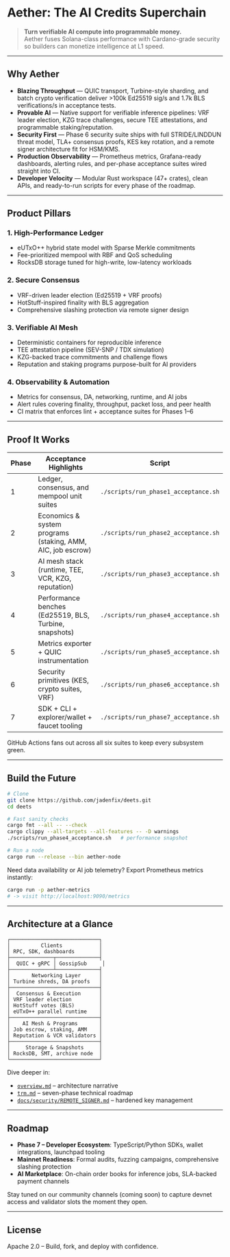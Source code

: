 # Aether: The AI Credits Superchain

> **Turn verifiable AI compute into programmable money.**  
> Aether fuses Solana-class performance with Cardano-grade security so builders can monetize intelligence at L1 speed.

---

## Why Aether

- **Blazing Throughput** — QUIC transport, Turbine-style sharding, and batch crypto verification deliver >100k Ed25519 sig/s and 1.7k BLS verifications/s in acceptance tests.
- **Provable AI** — Native support for verifiable inference pipelines: VRF leader election, KZG trace challenges, secure TEE attestations, and programmable staking/reputation.
- **Security First** — Phase 6 security suite ships with full STRIDE/LINDDUN threat model, TLA+ consensus proofs, KES key rotation, and a remote signer architecture fit for HSM/KMS.
- **Production Observability** — Prometheus metrics, Grafana-ready dashboards, alerting rules, and per-phase acceptance suites wired straight into CI.
- **Developer Velocity** — Modular Rust workspace (47+ crates), clean APIs, and ready-to-run scripts for every phase of the roadmap.

---

## Product Pillars

### 1. High-Performance Ledger
- eUTxO++ hybrid state model with Sparse Merkle commitments
- Fee-prioritized mempool with RBF and QoS scheduling
- RocksDB storage tuned for high-write, low-latency workloads

### 2. Secure Consensus
- VRF-driven leader election (Ed25519 + VRF proofs)
- HotStuff-inspired finality with BLS aggregation
- Comprehensive slashing protection via remote signer design

### 3. Verifiable AI Mesh
- Deterministic containers for reproducible inference
- TEE attestation pipeline (SEV-SNP / TDX simulation)
- KZG-backed trace commitments and challenge flows
- Reputation and staking programs purpose-built for AI providers

### 4. Observability & Automation
- Metrics for consensus, DA, networking, runtime, and AI jobs
- Alert rules covering finality, throughput, packet loss, and peer health
- CI matrix that enforces lint + acceptance suites for Phases 1–6

---

## Proof It Works

| Phase | Acceptance Highlights | Script |
|-------|----------------------|--------|
| 1 | Ledger, consensus, and mempool unit suites | `./scripts/run_phase1_acceptance.sh` |
| 2 | Economics & system programs (staking, AMM, AIC, job escrow) | `./scripts/run_phase2_acceptance.sh` |
| 3 | AI mesh stack (runtime, TEE, VCR, KZG, reputation) | `./scripts/run_phase3_acceptance.sh` |
| 4 | Performance benches (Ed25519, BLS, Turbine, snapshots) | `./scripts/run_phase4_acceptance.sh` |
| 5 | Metrics exporter + QUIC instrumentation | `./scripts/run_phase5_acceptance.sh` |
| 6 | Security primitives (KES, crypto suites, VRF) | `./scripts/run_phase6_acceptance.sh` |
| 7 | SDK + CLI + explorer/wallet + faucet tooling | `./scripts/run_phase7_acceptance.sh` |

GitHub Actions fans out across all six suites to keep every subsystem green.

---

## Build the Future

```bash
# Clone
git clone https://github.com/jadenfix/deets.git
cd deets

# Fast sanity checks
cargo fmt --all -- --check
cargo clippy --all-targets --all-features -- -D warnings
./scripts/run_phase4_acceptance.sh   # performance snapshot

# Run a node
cargo run --release --bin aether-node
```

Need data availability or AI job telemetry? Export Prometheus metrics instantly:

```bash
cargo run -p aether-metrics
# -> visit http://localhost:9090/metrics
```

---

## Architecture at a Glance

```
┌─────────────────────────────┐
│          Clients            │
│ RPC, SDK, dashboards        │
├──────────────┬──────────────┤
│  QUIC + gRPC │ GossipSub     │
├──────────────┴──────────────┤
│       Networking Layer      │
│ Turbine shreds, DA proofs   │
├─────────────────────────────┤
│  Consensus & Execution      │
│ VRF leader election         │
│ HotStuff votes (BLS)        │
│ eUTxO++ parallel runtime    │
├─────────────────────────────┤
│    AI Mesh & Programs       │
│ Job escrow, staking, AMM    │
│ Reputation & VCR validators │
├─────────────────────────────┤
│     Storage & Snapshots     │
│ RocksDB, SMT, archive node  │
└─────────────────────────────┘
```

Dive deeper in:
- [`overview.md`](./overview.md) – architecture narrative  
- [`trm.md`](./trm.md) – seven-phase technical roadmap  
- [`docs/security/REMOTE_SIGNER.md`](./docs/security/REMOTE_SIGNER.md) – hardened key management

---

## Roadmap

- **Phase 7 – Developer Ecosystem**: TypeScript/Python SDKs, wallet integrations, launchpad tooling
- **Mainnet Readiness**: Formal audits, fuzzing campaigns, comprehensive slashing protection
- **AI Marketplace**: On-chain order books for inference jobs, SLA-backed payment channels

Stay tuned on our community channels (coming soon) to capture devnet access and validator slots the moment they open.

---

## License

Apache 2.0 – Build, fork, and deploy with confidence.
